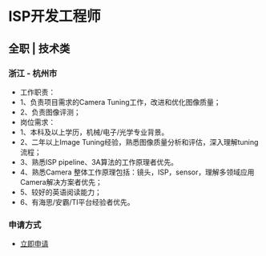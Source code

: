 
# ISP开发工程师
## 全职  |  技术类
### 浙江 - 杭州市

- 工作职责：
- 1、负责项目需求的Camera Tuning工作，改进和优化图像质量；
- 2、负责图像评测；
- 岗位需求：
- 1、本科及以上学历，机械/电子/光学专业背景。
- 2、二年以上Image Tuning经验，熟悉图像质量分析和评估，深入理解tuning流程；
- 3、熟悉ISP pipeline、3A算法的工作原理者优先。
- 4、熟悉Camera 整体工作原理包括：镜头，ISP，sensor，理解多领域应用Camera解决方案者优先；
- 5、较好的英语阅读能力；
- 6、有海思/安霸/TI平台经验者优先。
### 申请方式
- <a href="mailto:hr@tuya.com" title=yourName-ISP开发工程师>立即申请</a>